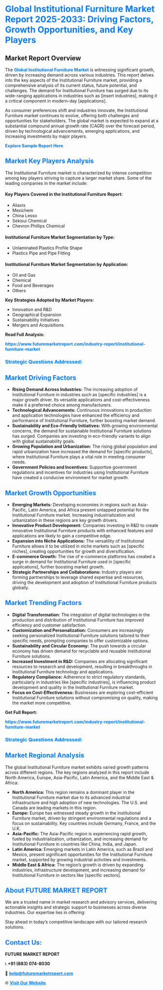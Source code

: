 <h1 style="color: #007BFF;">Global Institutional Furniture Market Report 2025-2033: Driving Factors, Growth Opportunities, and Key Players</h1>

<section id="overview">
<h2>Market Report Overview</h2>
<p>The <a href="https://www.futuremarketreport.com/industry-report/institutional-furniture-market" style="color: #007BFF; text-decoration: none;"><strong>Global Institutional Furniture Market</strong></a> is witnessing significant growth, driven by increasing demand across various industries. This report delves into the key aspects of the Institutional Furniture market, providing a comprehensive analysis of its current status, future potential, and challenges. The demand for Institutional Furniture has surged due to its wide-ranging applications in industries such as [insert industries], making it a critical component in modern-day [applications].</p>
<p>As consumer preferences shift and industries innovate, the Institutional Furniture market continues to evolve, offering both challenges and opportunities for stakeholders. The global market is expected to expand at a substantial compound annual growth rate (CAGR) over the forecast period, driven by technological advancements, emerging applications, and increasing investments by major players.</p>
</section>

<section id="overview">
<p><a href="https://www.futuremarketreport.com/request-sample/reportId=34676" style="color: #007BFF; text-decoration: none;"><strong>Explore Sample Report Here</strong></a></p>
</section>

<section id="key-players">
<h2 style="color: #007BFF;">Market Key Players Analysis</h2>
<p>The Institutional Furniture market is characterized by intense competition among key players striving to capture a larger market share. Some of the leading companies in the market include:</p>
<h4>Key Players Covered in the Institutional Furniture Report:</h4>
<ul><li>Aliaxis</li><li>Mexichem</li><li>China Lesso</li><li>Sekisui Chemical</li><li>Chevron Phillips Chemical</li></ul>
<h4>Institutional Furniture Market Segmentation by Type:</h4>
<ul><li>Unlaminated Plastics Profile Shape</li><li>Plastics Pipe and Pipe Fitting</li></ul>

<h4>Institutional Furniture Market Segmentation by Application:</h4>
<ul><li>Oil and Gas</li><li>Chemical</li><li>Food and Beverages</li><li>Others</li></ul>
<p><strong>Key Strategies Adopted by Market Players:</strong></p>
<ul>
<li>Innovation and R&D</li>
<li>Geographical Expansion</li>
<li>Sustainability Initiatives</li>
<li>Mergers and Acquisitions</li>
</ul>
</section>

<section>
<p><strong>Read Full Analysis: </strong></p><a href="https://www.futuremarketreport.com/industry-report/institutional-furniture-market" style="color: #007BFF; text-decoration: none;"><strong>https://www.futuremarketreport.com/industry-report/institutional-furniture-market</strong></a>
<h3 style="color: #007BFF;">Strategic Questions Addressed:</h3>
</section>

<section id="driving-factors">
<h2 style="color: #007BFF;">Market Driving Factors</h2>
<ul>
<li><strong>Rising Demand Across Industries:</strong> The increasing adoption of Institutional Furniture in industries such as [specific industries] is a major growth driver. Its versatile applications and cost-effectiveness make it a preferred choice among manufacturers.</li>
<li><strong>Technological Advancements:</strong> Continuous innovations in production and application technologies have enhanced the efficiency and performance of Institutional Furniture, further boosting market demand.</li>
<li><strong>Sustainability and Eco-Friendly Initiatives:</strong> With growing environmental concerns, the demand for sustainable Institutional Furniture solutions has surged. Companies are investing in eco-friendly variants to align with global sustainability goals.</li>
<li><strong>Growing Population and Urbanization:</strong> The rising global population and rapid urbanization have increased the demand for [specific products], where Institutional Furniture plays a vital role in meeting consumer needs.</li>
<li><strong>Government Policies and Incentives:</strong> Supportive government regulations and incentives for industries using Institutional Furniture have created a conducive environment for market growth.</li>
</ul>
</section>

<section id="growth-opportunities">
<h2 style="color: #007BFF;">Market Growth Opportunities</h2>
<ul>
<li><strong>Emerging Markets:</strong> Developing economies in regions such as Asia-Pacific, Latin America, and Africa present untapped potential for the Institutional Furniture market. Increasing industrialization and urbanization in these regions are key growth drivers.</li>
<li><strong>Innovative Product Development:</strong> Companies investing in R&D to create innovative Institutional Furniture products with enhanced features and applications are likely to gain a competitive edge.</li>
<li><strong>Expansion into Niche Applications:</strong> The versatility of Institutional Furniture allows it to be utilized in niche markets such as [specific niches], creating opportunities for growth and diversification.</li>
<li><strong>E-commerce Growth:</strong> The rise of e-commerce platforms has created a surge in demand for Institutional Furniture used in [specific applications], further boosting market growth.</li>
<li><strong>Strategic Partnerships and Collaborations:</strong> Industry players are forming partnerships to leverage shared expertise and resources, driving the development and adoption of Institutional Furniture products globally.</li>
</ul>
</section>

<section id="trending-factors">
<h2 style="color: #007BFF;">Market Trending Factors</h2>
<ul>
<li><strong>Digital Transformation:</strong> The integration of digital technologies in the production and distribution of Institutional Furniture has improved efficiency and customer satisfaction.</li>
<li><strong>Customization and Personalization:</strong> Consumers are increasingly seeking personalized Institutional Furniture solutions tailored to their specific needs, prompting companies to offer customizable options.</li>
<li><strong>Sustainability and Circular Economy:</strong> The push towards a circular economy has driven demand for recyclable and reusable Institutional Furniture solutions.</li>
<li><strong>Increased Investment in R&D:</strong> Companies are allocating significant resources to research and development, resulting in breakthroughs in Institutional Furniture technology and applications.</li>
<li><strong>Regulatory Compliance:</strong> Adherence to strict regulatory standards, particularly in industries like [specific industries], is influencing product development and quality in the Institutional Furniture market.</li>
<li><strong>Focus on Cost-Effectiveness:</strong> Businesses are exploring cost-efficient Institutional Furniture solutions without compromising on quality, making the market more competitive.</li>
</ul>
</section>

<section>
<p><strong>Get Full Report: </strong></p><a href="https://www.futuremarketreport.com/industry-report/institutional-furniture-market" style="color: #007BFF; text-decoration: none;"><strong>https://www.futuremarketreport.com/industry-report/institutional-furniture-market</strong></a>
<h3 style="color: #007BFF;">Strategic Questions Addressed:</h3>
</section>


<section id="regional-analysis">
<h2 style="color: #007BFF;">Market Regional Analysis</h2>
<p>The global Institutional Furniture market exhibits varied growth patterns across different regions. The key regions analyzed in this report include North America, Europe, Asia-Pacific, Latin America, and the Middle East & Africa:</p>
<ul>
<li><strong>North America:</strong> This region remains a dominant player in the Institutional Furniture market due to its advanced industrial infrastructure and high adoption of new technologies. The U.S. and Canada are leading markets in this region.</li>
<li><strong>Europe:</strong> Europe has witnessed steady growth in the Institutional Furniture market, driven by stringent environmental regulations and a focus on sustainability. Key countries include Germany, France, and the U.K.</li>
<li><strong>Asia-Pacific:</strong> The Asia-Pacific region is experiencing rapid growth, fueled by industrialization, urbanization, and increasing demand for Institutional Furniture in countries like China, India, and Japan.</li>
<li><strong>Latin America:</strong> Emerging markets in Latin America, such as Brazil and Mexico, present significant opportunities for the Institutional Furniture market, supported by growing industrial activities and investments.</li>
<li><strong>Middle East & Africa:</strong> The region’s growth is driven by expanding industries, infrastructure development, and increasing demand for Institutional Furniture in sectors like [specific sectors].</li>
</ul>
</section>

<footer>
<h2 style="color: #007BFF;">About FUTURE MARKET REPORT</h2>
<p>We are a trusted name in market research and advisory services, delivering actionable insights and strategic support to businesses across diverse industries. Our expertise lies in offering:</p>

<p>Stay ahead in today’s competitive landscape with our tailored research solutions.</p>

<h2 style="color: #007BFF;">Contact Us:</h2>
<p><strong>FUTURE MARKET REPORT</strong></p>
<p>📞 <strong>+91 (883) 074-8030</strong></p>
<p>📧 <strong><a href="mailto:help@futuremarketreport.com" style="color: #007BFF;">help@futuremarketreport.com</a></strong></p>
<p>🌐 <strong><a href="https://www.futuremarketreport.com/" style="color: #007BFF;">Visit Our Website</a></strong></p>
</footer>